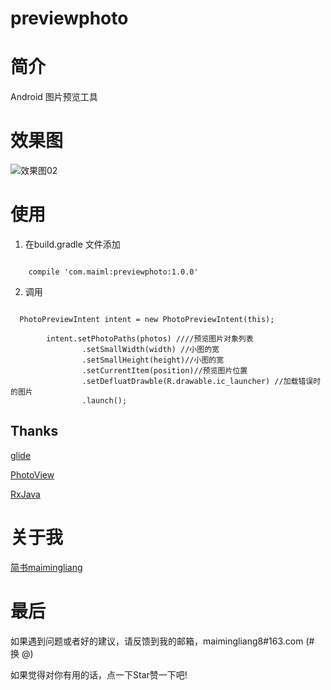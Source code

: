 # previewphoto

# 简介

Android 图片预览工具

# 效果图


![效果图02](https://github.com/maimingliang/previewphoto/blob/master/001.gif)


# 使用

1. 在build.gradle 文件添加

```code

    compile 'com.maiml:previewphoto:1.0.0'

```

2. 调用

```code

  PhotoPreviewIntent intent = new PhotoPreviewIntent(this);

        intent.setPhotoPaths(photos) ////预览图片对象列表
                .setSmallWidth(width) //小图的宽
                .setSmallHeight(height)//小图的宽
                .setCurrentItem(position)//预览图片位置
                .setDefluatDrawble(R.drawable.ic_launcher) //加载错误时的图片
                .launch();

```


## Thanks


[glide](https://github.com/bumptech/glide)

[PhotoView](https://github.com/chrisbanes/PhotoView)

[RxJava](https://github.com/ReactiveX/RxJava)


# 关于我

[简书maimingliang](http://www.jianshu.com/users/141bda5f1c5c/latest_articles)


# 最后

如果遇到问题或者好的建议，请反馈到我的邮箱，maimingliang8#163.com (# 换 @)

如果觉得对你有用的话，点一下Star赞一下吧!



